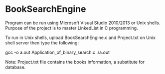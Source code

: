 # BookSearchEngine
Program can be run using Microsoft Visual Studio 2010/2013 or Unix shells.
Purpose of the project is to master LinkedList in C programming.

To run in Unix shells, upload BookSearchEngine.c and Project.txt on Unix shell server then type the following:

gcc -o a.out Application_of_binary_search.c
./a.out

Note: Project.txt file contains the books information, a substitute for database.
